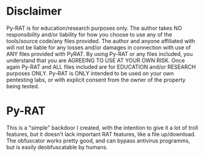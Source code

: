 # Disclaimer

Py-RAT is for education/research purposes only. The author takes NO responsibility and/or liability for how you choose to use any of the tools/source code/any files provided. The author and anyone affiliated with will not be liable for any losses and/or damages in connection with use of ANY files provided with PyRAT. By using Py-RAT or any files included, you understand that you are AGREEING TO USE AT YOUR OWN RISK. Once again Py-RAT and ALL files included are for EDUCATION and/or RESEARCH purposes ONLY. Py-RAT is ONLY intended to be used on your own pentesting labs, or with explicit consent from the owner of the property being tested.

# Py-RAT
This is a "simple" backdoor I created, with the intention to give it a lot of troll features, but it doesn't lack important RAT features, like a file up/download. The obfuscator works pretty good, and can bypass antivirus programms, but is easily deobfuscatable by humans.
